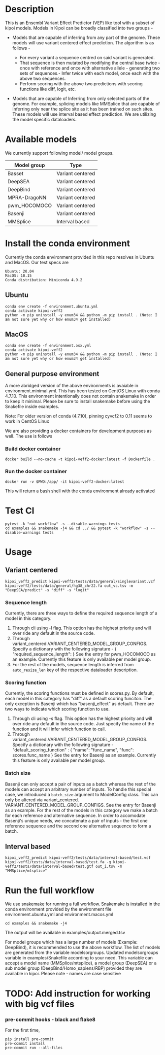 # Description

  

This is an Ensembl Variant Effect Predictor (VEP) like tool with a subset of kipoi models. Models in Kipoi can be broadly classified into two groups -

- Models that are capable of inferring from any part of the genome. These models will use variant centered effect prediction. The algorithm is as follows - 

	- For every variant a sequence centred on said variant is generated.
	- That sequence is then mutated by modifying the central base twice - once with reference and once with alternative allele - generating two sets of sequences.- Infer twice with each model, once each with the above two sequences.
	- Perform scoring with the above two predictions with scoring functions like diff, logit, etc.


- Models that are capable of Inferring from only selected parts of the genome. For example, splicing models like MMSplice that are capable of inferring only near the splice site as it has been trained on such sites. These models will use interval based effect prediction. We are utilizing the model specific dataloaders. 

# Available models

We currently support following model/ model groups.

| Model group                  | Type             |
|------------------------------|------------------|
| Basset                       | Variant centered |
| DeepSEA                      | Variant centered |
| DeepBind                     | Variant centered |
| MPRA-DragoNN                 | Variant centered |
| pwm_HOCOMOCO                 | Variant centered |
| Basenji                      | Variant centered |
| MMSplice                     | Interval based   |

# Install the conda environment 

Currently the conda environment provided in this repo resolves in Ubuntu and MacOS. Our test specs are
```
Ubuntu: 20.04
MacOS: 10.15
Conda distribution: Miniconda 4.9.2
```

## Ubuntu

```
conda env create -f environment.ubuntu.yml
conda activate kipoi-veff2
python -m pip uninstall -y enum34 && python -m pip install . (Note: I am not sure yet why or how enum34 get installed)
```

## MacOS
```
conda env create -f environment.osx.yml
conda activate kipoi-veff2
python -m pip uninstall -y enum34 && python -m pip install . (Note: I am not sure yet why or how enum34 get installed)
```

## General purpose environment

A more abridged version of the above environments is avaiable in environment.minimal.yml. 
This has been tested on CentOS Linux with conda 4.7.10. This environment intentionally does
not contain snakemake in order to keep it minimal. Please be sure to install snakemake before
using the Snakefile inside examples. 

Note: For older version of conda (4.7.10), pinning cyvcf2 to 0.11 seems to work in CentOS Linux

We are also providing a docker containers for development purposes as well. The use is follows

### Build docker container

```
docker build --no-cache -t kipoi-veff2-docker:latest -f Dockerfile .
```

### Run the docker container

```
docker run -v $PWD:/app/ -it kipoi-veff2-docker:latest
```
This will return a bash shell with the conda environment already activated

# Test CI

```
pytest -k "not workflow" -s --disable-warnings tests
cd examples && snakemake -j4 && cd ../ && pytest -k "workflow" -s --disable-warnings tests
```

# Usage

## Variant centered
```
kipoi_veff2_predict kipoi-veff2/tests/data/general/singlevariant.vcf kipoi-veff2/tests/data/general/hg38_chr22.fa out_vc.tsv -m "DeepSEA/predict" -s "diff" -s "logit"
```

### Sequence length

Currently, there are three ways to define the required sequence length of a model in this category. 
1. Through cli using -l  <int> flag. This option has the highest priority and will over ride any default in the source code. 
2. Through variant_centered.VARIANT_CENTERED_MODEL_GROUP_CONFIGS. Specify a dictionary with the following signature - 
{
	"required_sequence_length": <int>
}
See the entry for pwm_HOCOMOCO as an example. Currently this feature is only available per model group.
3. For the rest of the models, sequence length is inferred from ```auto_resize_len``` key of the respective dataloader description.

### Scoring function

Currently, the scoring functions must be defined in scores.py. By default, each model in this category has "diff" as a default scoring funciton. 
The only exception is Basenji which has "basenji_effect" as default. There are two ways to indicate which scoring function to use. 

1. Through cli using -s flag. This option has the highest priority and will over ride any default in the source code. Just specify the name of the
function and it will infer which function to call.
2. Through variant_centered.VARIANT_CENTERED_MODEL_GROUP_CONFIGS. Specify a dictionary with the following signature - 
	"default_scoring_function" : {
				"name": "func_name", 
				"func": scores.func_name
	}
See the entry for Basenji as an example. Currently this feature is only available per model group.


### Batch size

Basenji can only accept a pair of inputs as a batch whereas the rest of the models can accept an arbitrary number of inputs. 
To handle this special case, we introduced a ```batch_size``` argument to ModelConfig class. This can only be altered via variant_centered.
VARIANT_CENTERED_MODEL_GROUP_CONFIGS. See the entry for Basenji as an example. For the rest of the models in this category we make a batch for
each reference and alternative sequence. In order to accomodate Basenji's unique needs, we concatenate a pair of inputs - the first one reference sequence and the second one alternative sequence to form a batch. 


## Interval based

```
kipoi_veff2_predict kipoi-veff2/tests/data/interval-based/test.vcf kipoi-veff2/tests/data/interval-based/test.fa -g kipoi-veff2/tests/data/interval-based/test.gtf out_i.tsv -m "MMSplice/mtsplice"
```

# Run the full workflow

We use snakemake for running a full workflow. Snakemake is installed in the conda environment provided by the environment file environment.ubuntu.yml and environment.macos.yml
```
cd examples && snakemake -j4
```
The output will be available in examples/output.merged.tsv 

For model groups which has a large number of models (Example: DeepBind), it is recommended to use the above workflow. The list of 
models are generated from the variable modelsorgroups. Updated modelsorgroups variable in examples/Snakefile according to your need. 
This variable can accept a model name (MMSplice/mtsplice), a model group (DeepSEA) or a sub model group (DeepBind/Homo_sapiens/RBP)
provided they are available in kipoi. Please note - names are case sensitive

# TODO: Add instruction for working with big vcf files 


### pre-commit hooks - black and flake8

For the first time,
```
pip install pre-commit 
pre-commit install
pre-commit run --all-files
```
